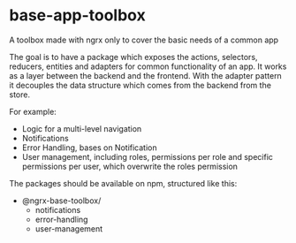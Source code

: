 # base-app-toolbox
A toolbox made with ngrx only to cover the basic needs of a common app

The goal is to have a package which exposes the actions, selectors, reducers, entities and adapters for common functionality of an app. It works as a layer between the backend and the frontend. With the adapter pattern it decouples the data structure which comes from the backend from the store.

For example:
- Logic for a multi-level navigation
- Notifications
- Error Handling, bases on Notification
- User management, including roles, permissions per role and specific permissions per user, which overwrite the roles permission

The packages should be available on npm, structured like this:
- @ngrx-base-toolbox/
  - notifications
  - error-handling
  - user-management
